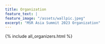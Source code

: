 ```yaml
---
title: Organization
feature_text: |
feature_image: "/assets/wallpic.jpeg"
excerpt: "MSR Asia Summit 2023 Organization"
---
```

{% include all_organizers.html %}